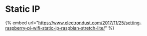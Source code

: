 # Static IP

{% embed url="https://www.electrondust.com/2017/11/25/setting-raspberry-pi-wifi-static-ip-raspbian-stretch-lite/" %}



